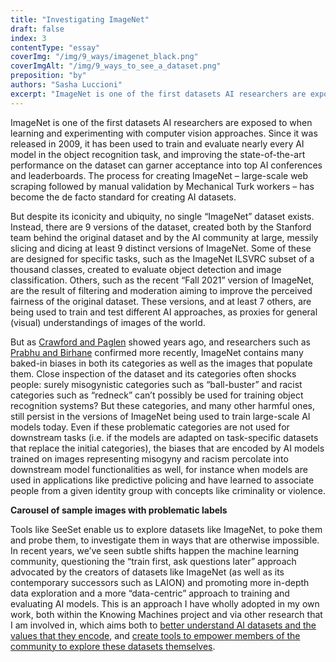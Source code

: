 ```yaml
---
title: "Investigating ImageNet"
draft: false
index: 3
contentType: "essay"
coverImg: "/img/9_ways/imagenet_black.png"
coverImgAlt: "/img/9_ways_to_see_a_dataset.png"
preposition: "by"
authors: "Sasha Luccioni"
excerpt: "ImageNet is one of the first datasets AI researchers are exposed to when learning and experimenting with computer vision approaches. Since it was first released in 2009, it has been used to train and evaluate nearly every AI model in the object recognition task, and improvement upon state-of-the-art performance on the dataset can translate into getting accepted into top AI conferences and appearing on leaderboards."
---
```


ImageNet is one of the first datasets AI researchers are exposed to when learning and experimenting with computer vision approaches. Since it was released in 2009, it has been used to train and evaluate nearly every AI model in the object recognition task, and improving the state-of-the-art performance on the dataset can garner acceptance into top AI conferences and leaderboards. The process for creating  ImageNet – large-scale web scraping followed by manual validation by Mechanical Turk workers – has become the de facto standard for creating AI datasets.

But despite its iconicity and ubiquity, no single “ImageNet” dataset exists. Instead, there are 9 versions of the dataset, created both by the Stanford team behind the original dataset and by the AI community at large, messily slicing and dicing at least 9 distinct versions of ImageNet. Some of these are designed for specific tasks, such as the ImageNet ILSVRC subset of a thousand classes, created to evaluate object detection and image classification.  Others, such as the recent “Fall 2021” version of ImageNet, are the result of filtering and moderation aiming to improve the perceived fairness of the original dataset. These versions, and at least 7 others, are being used to train and test different AI approaches, as proxies for general (visual) understandings of images of the world.


But as [Crawford and Paglen](https://excavating.ai/) showed years ago, and researchers such as [Prabhu and Birhane](https://arxiv.org/abs/2006.16923) confirmed more recently, ImageNet contains many baked-in biases in both its categories as well as the images that populate them. Close inspection of the dataset and its categories often shocks people: surely misogynistic categories such as “ball-buster” and racist categories such as “redneck” can’t possibly be used for training object recognition systems? But these categories, and many other harmful ones, still persist in the versions of ImageNet being used to train  large-scale AI models today. Even if these problematic categories are not used for downstream tasks (i.e. if the models are adapted on task-specific datasets that replace the initial categories), the biases that are encoded by AI models trained on images representing misogyny and racism percolate into downstream model functionalities as well, for instance when models are used in applications like predictive policing and have learned to associate people from a given identity group with concepts like criminality or violence.


**Carousel of sample images with problematic labels**

Tools like SeeSet enable us to explore datasets like ImageNet, to poke them and probe them, to investigate them in ways  that are otherwise impossible. In recent years, we’ve seen subtle shifts happen the machine learning community, questioning the “train first, ask questions later” approach advocated by the creators of datasets like ImageNet (as well as its contemporary successors such as LAION) and promoting more in-depth data exploration and a more “data-centric” approach to training and evaluating AI models. This is an approach I have wholly adopted in my own work, both within the Knowing Machines project and via other research that I am involved in, which aims both to [better understand AI datasets and the values that they encode](https://arxiv.org/abs/2208.11695), and [create tools to empower members of the community to explore these datasets themselves](https://huggingface.co/blog/data-measurements-tool).  

